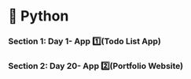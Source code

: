 # 🐍 Python

### Section 1: Day 1- App 1️⃣(Todo List App)

### Section 2: Day 20- App 2️⃣(Portfolio Website)

